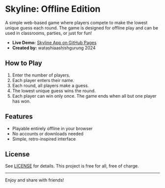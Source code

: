 # Skyline: Offline Edition

A simple web-based game where players compete to make the lowest unique guess each round. The game is designed for offline play and can be used in classrooms, parties, or just for fun!

- **Live Demo:** [Skyline App on GitHub Pages](https://watashiaashishgurung.github.io/skyline-app/)
- **Created by:** watashiaashishgurung 2024

## How to Play
1. Enter the number of players.
2. Each player enters their name.
3. Each round, all players make a guess.
4. The lowest unique guess wins the round.
5. Each player can win only once. The game ends when all but one player has won.

## Features
- Playable entirely offline in your browser
- No accounts or downloads needed
- Simple, retro-inspired interface

## License
See [LICENSE](LICENSE) for details. This project is free for all, free of charge.

---

Enjoy and share with friends!
